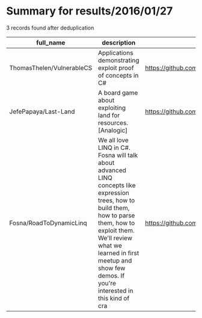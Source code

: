 
# Summary for results/2016/01/27
    
3 records found after deduplication

| full_name | description | html_url | matched_list | matched_count | pushed_at | size | stargazers_count | language | forks_count |
|---------------------------|------------------------------------------------------------------------------------------------------------------------------------------------------------------------------------------------------------------------------------------------------------------|----------------------------------------------|----------------|-----------------|---------------------------|--------|--------------------|------------|---------------|
| ThomasThelen/VulnerableCS | Applications demonstrating exploit proof of concepts in C# | https://github.com/ThomasThelen/VulnerableCS | ['exploit'] | 1 | 2016-01-27 06:18:39+00:00 | 46 | 3 | C# | 3 |
| JefePapaya/Last-Land | A board game about exploiting land for resources. [Analogic] | https://github.com/JefePapaya/Last-Land | ['exploit'] | 1 | 2016-01-27 23:56:34+00:00 | 2050 | 0 | | 1 |
| Fosna/RoadToDynamicLinq | We all love LINQ in C#. Fosna will talk about advanced LINQ concepts like expression trees, how to build them, how to parse them, how to exploit them. We'll review what we learned in first meetup and show few demos. If you're interested in this kind of cra | https://github.com/Fosna/RoadToDynamicLinq | ['exploit'] | 1 | 2016-01-27 10:36:31+00:00 | 10 | 0 | C# | 1 |
